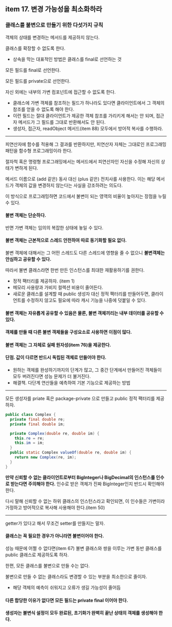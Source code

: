 ## item 17. 변경 가능성을 최소화하라

### 클래스를 불변으로 만들기 위한 다섯가지 규칙
객체의 상태를 변경하는 메서드를 제공하지 않는다.

클래스를 확장할 수 없도록 한다.
- 상속을 막는 대표적인 방법은 클래스를 final로 선언하는 것

모든 필드를 final로 선언한다.

모든 필드를 private으로 선언한다.

자신 외에는 내부의 가변 컴포넌트에 접근할 수 없도록 한다.
- 클래스에 가변 객체를 참조하는 필드가 하나라도 있다면 클라이언트에서 그 객체의 참조를 얻을 수 없도록 해야 한다.
- 이런 필드는 절대 클라이언트가 제공한 객체 참조를 가리키게 해서는 안 되며, 접근자 메서드가 그 필드를 그대로 반환해서도 안 된다.
- 생성자, 접근자, readObject 메서드(item 88) 모두에서 방어적 복사를 수행하라.

---

피연산자에 함수를 적용해 그 결과를 반환하지만, 피연산자 자체는 그대로인 프로그래밍 패턴을 함수형 프로그래밍이라 한다.

절자척 혹은 명령형 프로그래밍에서는 메서드에서 피연산자인 자신을 수정해 자신의 상태가 변하게 된다.

메서드 이름으로 (add 같은) 동사 대신 (plus 같은) 전치사를 사용한다. 이는 해당 메서드가 객체의 값을 변경하지 않는다는 사실을 강조하려는 의도다.

이 방식으로 프로그래밍하면 코드에서 불변이 되는 영역의 비율이 높아지는 장점을 누릴 수 있다.

#### 불변 객체는 단순하다.

반면 가변 객체는 임의의 복잡한 상태에 놓일 수 있다.

#### 불변 객체는 근본적으로 스레드 안전하여 따로 동기화할 필요 없다.

불변 객체에 대해서는 그 어떤 스레드도 다른 스레드에 영향을 줄 수 없으니 **불변객체는 안심하고 공유할 수 있다.**
  
따라서 불변 클래스라면 한번 만든 인스턴스를 최대한 재활용하기를 권한다.
- 정적 팩터리를 제공하자. (item 1)
- 메모리 사용량과 가비지 컬렉션 비용이 줄어든다.
- 새로운 클래스를 설계할 때 public 생성자 대신 정적 팩터리를 만들어두면, 클라이언트를 수정하지 않고도 필요에 따라 캐시 기능을 나중에 덧붙일 수 있다.

#### 불변 객체는 자유롭게 공유할 수 있음은 물론, 불변 객체끼리는 내부 데이터를 공유할 수 있다.

#### 객체를 만들 때 다른 불변 객체들을 구성요소로 사용하면 이점이 많다.

#### 불변 객체는 그 자체로 실패 원자성(item 76)을 제공한다.

#### 단점. 값이 다르면 반드시 독립된 객체로 만들어야 한다.
- 원하는 객체를 완성하기까지의 단계가 많고, 그 중간 단계에서 만들어진 객체들이 모두 버려진다면 성능 문제가 더 불거진다.
- 해결책. 다단계 연산들을 예측하여 기본 기능으로 제공하는 방법

---

모든 생성자를 priate 혹은 package-private 으로 만들고 public 정적 팩터리를 제공하자.

```java
public class Complex {
  private final double re;
  private final double im;

  private Complex(double re, double im) {
    this.re = re;
    this.im = im;
  }
  public static Complex valueOf(double re, double im) {
    return new Complex(re, im);
  }
}
```

**만약 신뢰할 수 없는 클라이언트로부터 BigInteger나 BigDecimal의 인스턴스를 인수로 받는다면 주의해야 한다.** 인수로 받은 객체가 진짜 BigInteger인지 반드시 확인해야 한다. 

다시 말해 신뢰할 수 없는 하위 클래스의 인스턴스라고 확인되면, 이 인수들은 가변이라 가정하고 방어적으로 복사해 사용해야 한다.(item 50)

---
getter가 있다고 해서 무조건 setter를 만들지는 말자.

#### 클래스는 꼭 필요한 경우가 아니라면 불변이어야 한다.

성능 때문에 어쩔 수 없다면(item 67) 불변 클래스와 쌍을 이루는 가변 동반 클래스를 public 클래스로 제공하도록 하자.

한편, 모든 클래스를 불변으로 만들 수는 없다.

불변으로 만들 수 없는 클래스라도 변경할 수 있는 부분을 최소한으로 줄이자.
- 해당 객체의 예측이 쉬워지고 오류가 생길 가능성이 줄어듬

#### 다른 합당한 이유가 없다면 모든 필드는 private final 이어야 한다.

#### 생성자는 불변식 설정이 모두 완료된, 초기화가 완벽히 끝난 상태의 객체를 생성해야 한다.